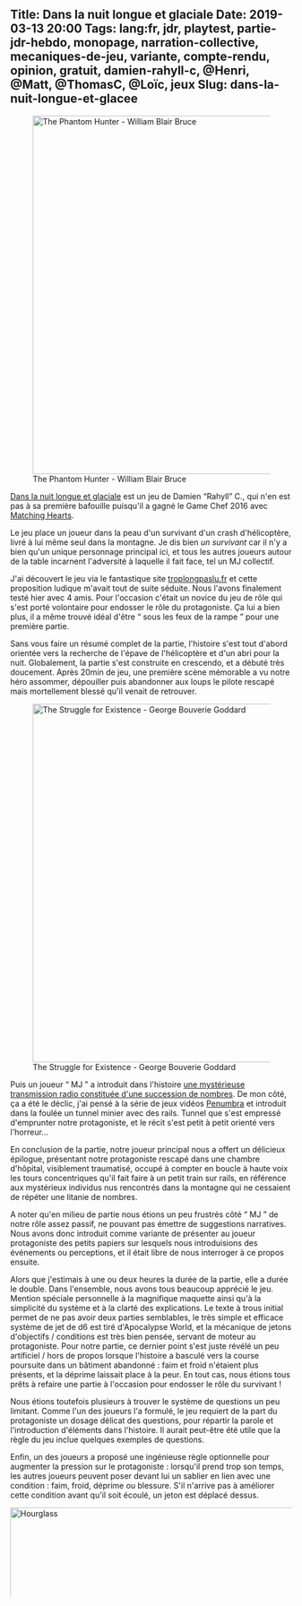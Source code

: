 Title: Dans la nuit longue et glaciale
Date: 2019-03-13 20:00
Tags: lang:fr, jdr, playtest, partie-jdr-hebdo, monopage, narration-collective, mecaniques-de-jeu, variante, compte-rendu, opinion, gratuit, damien-rahyll-c, @Henri, @Matt, @ThomasC, @Loïc, jeux
Slug: dans-la-nuit-longue-et-glacee
---

<figure>
  <img alt="The Phantom Hunter - William Blair Bruce" src="images/2019/03/William_Blair_Bruce_-_The_Phantom_Hunter.jpg">
  <figcaption>The Phantom Hunter - William Blair Bruce</figcaption>
</figure>

[Dans la nuit longue et glaciale](http://troplongpaslu.fr/wp-content/uploads/2018/08/DLNLG_web.pdf) est un jeu
de Damien “Rahyll” C., qui n'en est pas à sa première bafouille puisqu'il a gagné le Game Chef 2016 avec [Matching Hearts](https://rpggeek.com/rpg/37904/matching-hearts).

Le jeu place un joueur dans la peau d'un survivant d'un crash d'hélicoptère, livré à lui même seul dans la montagne.
Je dis bien _un survivant_ car il n'y a bien qu'un unique personnage principal ici,
et tous les autres joueurs autour de la table incarnent l'adversité à laquelle il fait face, tel un MJ collectif.

J'ai découvert le jeu via le fantastique site [troplongpaslu.fr](http://troplongpaslu.fr)
et cette proposition ludique m'avait tout de suite séduite.
Nous l'avons finalement testé hier avec 4 amis. Pour l'occasion c'était un novice du jeu de rôle qui s'est porté
volontaire pour endosser le rôle du protagoniste. Ça lui a bien plus, il a même trouvé idéal d'être
“ sous les feux de la rampe ” pour une première partie.

Sans vous faire un résumé complet de la partie, l'histoire s'est tout d'abord orientée vers la recherche de l'épave
de l'hélicoptère et d'un abri pour la nuit.
Globalement, la partie s'est construite en crescendo, et a débuté très doucement.
Après 20min de jeu, une première scène mémorable a vu notre héro assommer, dépouiller puis abandonner aux loups
le pilote rescapé mais mortellement blessé qu'il venait de retrouver.

<figure>
  <img alt="The Struggle for Existence - George Bouverie Goddard" src="images/2019/03/George_Bouverie_Goddard_The_Struggle_for_Existence.jpg">
  <figcaption>The Struggle for Existence - George Bouverie Goddard</figcaption>
</figure>

Puis un joueur “ MJ ” a introduit dans l'histoire [une mystérieuse transmission radio constituée d'une succession de nombres](https://en.wikipedia.org/wiki/UVB-76).
De mon côté, ça a été le déclic, j'ai pensé à la série de jeux vidéos [Penumbra](https://en.wikipedia.org/wiki/Penumbra_(video_game_series))
et introduit dans la foulée un tunnel minier avec des rails. Tunnel que s'est empressé d'emprunter notre protagoniste,
et le récit s'est petit à petit orienté vers l'horreur...

En conclusion de la partie, notre joueur principal nous a offert un délicieux épilogue,
présentant notre protagoniste rescapé dans une chambre d'hôpital, visiblement traumatisé,
occupé à compter en boucle à haute voix les tours concentriques qu'il fait faire à un petit train sur rails,
en référence aux mystérieux individus nus rencontrés dans la montagne qui ne cessaient de répéter une litanie de nombres.

A noter qu'en milieu de partie nous étions un peu frustrés côté “ MJ ” de notre rôle assez passif,
ne pouvant pas émettre de suggestions narratives. Nous avons donc introduit comme variante
de présenter au joueur protagoniste des petits papiers sur lesquels nous introduisions des événements ou perceptions,
et il était libre de nous interroger à ce propos ensuite.

Alors que j'estimais à une ou deux heures la durée de la partie, elle a durée le double.
Dans l'ensemble, nous avons tous beaucoup apprécié le jeu. Mention spéciale personnelle à la magnifique maquette
ainsi qu'à la simplicité du système et à la clarté des explications.
Le texte à trous initial permet de ne pas avoir deux parties semblables, le très simple et efficace système de jet de d6
est tiré d'Apocalypse World, et la mécanique de jetons d'objectifs / conditions est très bien pensée,
servant de moteur au protagoniste.
Pour notre partie, ce dernier point s'est juste révélé un peu artificiel / hors de propos
lorsque l'histoire a basculé vers la course poursuite dans un bâtiment abandonné :
faim et froid n'étaient plus présents, et la déprime laissait place à la peur.
En tout cas, nous étions tous prêts à refaire une partie à l'occasion pour endosser le rôle du survivant !

Nous étions toutefois plusieurs à trouver le système de questions un peu limitant.
Comme l'un des joueurs l'a formulé, le jeu requiert de la part du protagoniste un dosage délicat
des questions, pour répartir la parole et l'introduction d'éléments dans l'histoire.
Il aurait peut-être été utile que la règle du jeu inclue quelques exemples de questions.

Enfin, un des joueurs a proposé une ingénieuse règle optionnelle pour augmenter la pression sur le protagoniste :
lorsqu'il prend trop son temps, les autres joueurs peuvent poser devant lui un sablier en lien avec une condition :
faim, froid, déprime ou blessure.
S'il n'arrive pas à améliorer cette condition avant qu'il soit écoulé, un jeton est déplacé dessus.

![Hourglass](images/2019/03/hourglass.png)

<style>
img { width: 40rem; }
p > img { max-height: 10rem; }
</style>
